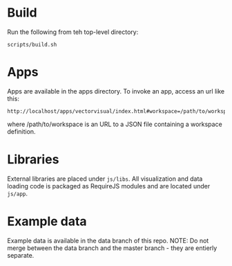 # Build

Run the following from teh top-level directory:

    scripts/build.sh

# Apps
Apps are available in the apps directory. To invoke an app, access an url like this:

    http://localhost/apps/vectorvisual/index.html#workspace=/path/to/workspace

where /path/to/workspace is an URL to a JSON file containing a workspace definition.

# Libraries

External libraries are placed under `js/libs`. All visualization and data loading code is packaged as RequireJS modules and are located under `js/app`.

# Example data

Example data is available in the data branch of this repo. NOTE: Do not merge between the data branch and the master branch - they are entierly separate.
